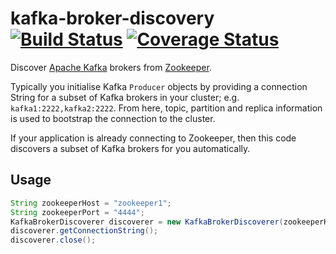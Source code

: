 # kafka-broker-discovery [![Build Status](https://travis-ci.org/jstanier/kafka-broker-discovery.svg?branch=master)](https://travis-ci.org/jstanier/kafka-broker-discovery) [![Coverage Status](https://coveralls.io/repos/jstanier/kafka-broker-discovery/badge.svg)](https://coveralls.io/r/jstanier/kafka-broker-discovery)

Discover [Apache Kafka](http://kafka.apache.org/) brokers from [Zookeeper](http://zookeeper.apache.org/). 

Typically you initialise Kafka `Producer` objects by providing a connection String for a subset of Kafka brokers in your cluster; e.g. `kafka1:2222,kafka2:2222`. From here, topic, partition and replica information is used to bootstrap the connection to the cluster.

If your application is already connecting to Zookeeper, then this code discovers a subset of Kafka brokers for you automatically.

## Usage

```java
String zookeeperHost = "zookeeper1";
String zookeeperPort = "4444";
KafkaBrokerDiscoverer discoverer = new KafkaBrokerDiscoverer(zookeeperHost, zookeeperPort);
discoverer.getConnectionString();
discoverer.close();
```
